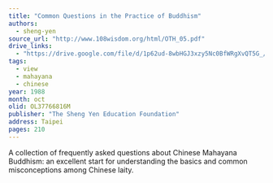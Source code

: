 ```yaml
---
title: "Common Questions in the Practice of Buddhism"
authors:
  - sheng-yen
source_url: "http://www.108wisdom.org/html/OTH_05.pdf"
drive_links:
  - "https://drive.google.com/file/d/1p62ud-8wbHGJ3xzy5Nc0BfWRgXvQT5G_/view?usp=drivesdk"
tags:
  - view
  - mahayana
  - chinese
year: 1988
month: oct
olid: OL37766816M
publisher: "The Sheng Yen Education Foundation"
address: Taipei
pages: 210
---
```


A collection of frequently asked questions about Chinese Mahayana Buddhism: an excellent start for understanding the basics and common misconceptions among Chinese laity.
